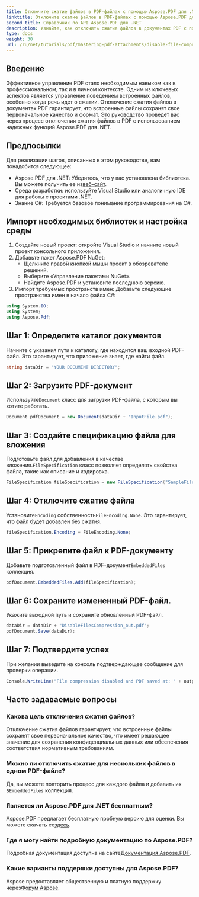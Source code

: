 ```yaml
---
title: Отключите сжатие файлов в PDF-файлах с помощью Aspose.PDF для .NET
linktitle: Отключите сжатие файлов в PDF-файлах с помощью Aspose.PDF для .NET
second_title: Справочник по API Aspose.PDF для .NET
description: Узнайте, как отключить сжатие файлов в документах PDF с помощью Aspose.PDF для .NET. Это подробное руководство проведет вас через пошаговый процесс, чтобы обеспечить встроенные файлы.
type: docs
weight: 30
url: /ru/net/tutorials/pdf/mastering-pdf-attachments/disable-file-compression-in-pdf-files/
---
```

## Введение

Эффективное управление PDF стало необходимым навыком как в профессиональном, так и в личном контексте. Одним из ключевых аспектов является управление поведением встроенных файлов, особенно когда речь идет о сжатии. Отключение сжатия файлов в документах PDF гарантирует, что встроенные файлы сохранят свое первоначальное качество и формат. Это руководство проведет вас через процесс отключения сжатия файлов в PDF с использованием надежных функций Aspose.PDF для .NET.

## Предпосылки

Для реализации шагов, описанных в этом руководстве, вам понадобится следующее:

-  Aspose.PDF для .NET: Убедитесь, что у вас установлена библиотека. Вы можете получить ее из[веб-сайт](https://releases.aspose.com/pdf/net/).  
- Среда разработки: используйте Visual Studio или аналогичную IDE для работы с проектами .NET.
- Знание C#: Требуется базовое понимание программирования на C#.

## Импорт необходимых библиотек и настройка среды

1. Создайте новый проект: откройте Visual Studio и начните новый проект консольного приложения.
2. Добавьте пакет Aspose.PDF NuGet:
   - Щелкните правой кнопкой мыши проект в обозревателе решений.
   - Выберите «Управление пакетами NuGet».
   - Найдите Aspose.PDF и установите последнюю версию.
3. Импорт требуемых пространств имен:
   Добавьте следующие пространства имен в начало файла C#:

```csharp
using System.IO;
using System;
using Aspose.Pdf;
```

## Шаг 1: Определите каталог документов

Начните с указания пути к каталогу, где находится ваш входной PDF-файл. Это гарантирует, что приложение знает, где найти файл.

```csharp
string dataDir = "YOUR DOCUMENT DIRECTORY";
```

## Шаг 2: Загрузите PDF-документ

 Используйте`Document` класс для загрузки PDF-файла, с которым вы хотите работать.

```csharp
Document pdfDocument = new Document(dataDir + "InputFile.pdf");
```

## Шаг 3: Создайте спецификацию файла для вложения

 Подготовьте файл для добавления в качестве вложения.`FileSpecification` класс позволяет определять свойства файла, такие как описание и кодировка.

```csharp
FileSpecification fileSpecification = new FileSpecification("SampleFile.txt", "Sample text file");
```

## Шаг 4: Отключите сжатие файла

 Установите`Encoding` собственность`FileEncoding.None`. Это гарантирует, что файл будет добавлен без сжатия.

```csharp
fileSpecification.Encoding = FileEncoding.None;
```

## Шаг 5: Прикрепите файл к PDF-документу

 Добавьте подготовленный файл в PDF-документ`EmbeddedFiles` коллекция.

```csharp
pdfDocument.EmbeddedFiles.Add(fileSpecification);
```

## Шаг 6: Сохраните измененный PDF-файл.

Укажите выходной путь и сохраните обновленный PDF-файл.

```csharp
dataDir = dataDir + "DisableFilesCompression_out.pdf";
pdfDocument.Save(dataDir);
```

## Шаг 7: Подтвердите успех

При желании выведите на консоль подтверждающее сообщение для проверки операции.

```csharp
Console.WriteLine("File compression disabled and PDF saved at: " + outputFile);
```

## Часто задаваемые вопросы

### Какова цель отключения сжатия файлов?
Отключение сжатия файлов гарантирует, что встроенные файлы сохранят свое первоначальное качество, что имеет решающее значение для сохранения конфиденциальных данных или обеспечения соответствия нормативным требованиям.

### Можно ли отключить сжатие для нескольких файлов в одном PDF-файле?
 Да, вы можете повторить процесс для каждого файла и добавить их в`EmbeddedFiles` коллекция.

### Является ли Aspose.PDF для .NET бесплатным?
 Aspose.PDF предлагает бесплатную пробную версию для оценки. Вы можете скачать ее[здесь](https://releases.aspose.com/).

### Где я могу найти подробную документацию по Aspose.PDF?
 Подробная документация доступна на сайте[Документация Aspose.PDF](https://reference.aspose.com/pdf/net/).

### Какие варианты поддержки доступны для Aspose.PDF?
 Aspose предоставляет общественную и платную поддержку через[Форум Aspose](https://forum.aspose.com/c/pdf/10).